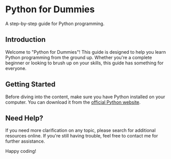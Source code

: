 # Python for Dummies

A step-by-step guide for Python programming.

## Introduction

Welcome to "Python for Dummies"! This guide is designed to help you learn Python programming from the ground up. Whether you're a complete beginner or looking to brush up on your skills, this guide has something for everyone.

## Getting Started

Before diving into the content, make sure you have Python installed on your computer. You can download it from the [official Python website](https://www.python.org/downloads/).

## Need Help?

If you need more clarification on any topic, please search for additional resources online. If you're still having trouble, feel free to contact me for further assistance.

Happy coding!

